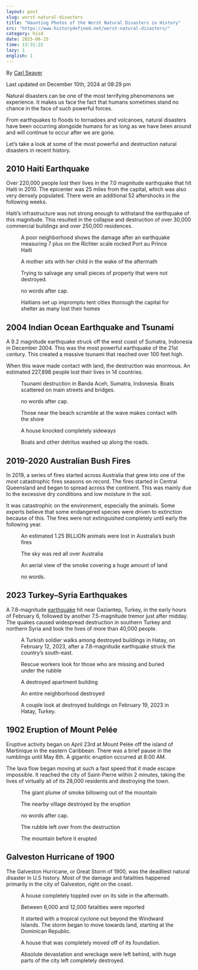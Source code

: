 ```yaml
---
layout: post
slug: worst-natural-disasters
title: "Haunting Photos of the Worst Natural Disasters in History"
src: "https://www.historydefined.net/worst-natural-disasters/"
category: hisd
date: 2025-06-25
time: 13:31:22
lazy: 1
english: 1
---
```


By [Carl Seaver](https://www.historydefined.net/author/historydefined_y7dh75/ "View all posts by Carl Seaver")

Last updated on December 10th, 2024 at 08:29 pm

Natural disasters can be one of the most terrifying phenomenons we experience. It makes us face the fact that humans sometimes stand no chance in the face of such powerful forces.

From earthquakes to floods to tornadoes and volcanoes, natural disasters have been occurring alongside humans for as long as we have been around and will continue to occur after we are gone.

Let’s take a look at some of the most powerful and destruction natural disasters in recent history.

## 2010 Haiti Earthquake

Over 220,000 people lost their lives in the 7.0 magnitude earthquake that hit Haiti in 2010. The epicenter was 25 miles from the capital, which was also very densely populated. There were an additional 52 aftershocks in the following weeks.

Haiti’s infrastructure was not strong enough to withstand the earthquake of this magnitude. This resulted in the collapse and destruction of over 30,000 commercial buildings and over 250,000 residences.

<figure>
  <img class="lazy" data-src="https://www.historydefined.net/wp-content/uploads/2024/09/haiti1-1024x683.jpg">
  <figcaption>A poor neighborhood shows the damage after an earthquake measuring 7 plus on the Richter scale rocked Port au Prince Haiti</figcaption>
</figure>

<figure>
  <img class="lazy" data-src="https://www.historydefined.net/wp-content/uploads/2024/09/haiti4-1024x576.jpg">
  <figcaption>A mother sits with her child in the wake of the aftermath</figcaption>
</figure>

<figure>
  <img class="lazy" data-src="https://www.historydefined.net/wp-content/uploads/2024/09/haiti5-1024x683.jpg">
  <figcaption>Trying to salvage any small pieces of property that were not destroyed.</figcaption>
</figure>

<figure>
  <img class="lazy" data-src="https://www.historydefined.net/wp-content/uploads/2024/09/haiti3-1024x576.webp">
  <figcaption>no words after cap.</figcaption>
</figure>

<figure>
  <img class="lazy" data-src="https://www.historydefined.net/wp-content/uploads/2024/09/haiti2-1024x683.jpg">
  <figcaption>Haitians set up impromptu tent cities thorough the capital for shelter as many lost their homes</figcaption>
</figure>

## 2004 Indian Ocean Earthquake and Tsunami

A 9.2 magnitude earthquake struck off the west coast of Sumatra, Indonesia in December 2004. This was the most powerful earthquake of the 21st century. This created a massive tsunami that reached over 100 feet high.

When this wave made contact with land, the destruction was enormous. An estimated 227,898 people lost their lives in 14 countries.

<figure>
  <img class="lazy" data-src="https://www.historydefined.net/wp-content/uploads/2024/09/wave4-1024x681.jpg">
  <figcaption>Tsunami destruction in Banda Aceh, Sumatra, Indonesia. Boats scattered on main streets and bridges.</figcaption>
</figure>

<figure>
  <img class="lazy" data-src="https://www.historydefined.net/wp-content/uploads/2024/09/wave5.jpeg">
  <figcaption>no words after cap.</figcaption>
</figure>

<figure>
  <img class="lazy" data-src="https://www.historydefined.net/wp-content/uploads/2024/09/wave1-1024x684.jpg">
  <figcaption>Those near the beach scramble at the wave makes contact with the shore</figcaption>
</figure>

<figure>
  <img class="lazy" data-src="https://www.historydefined.net/wp-content/uploads/2024/09/wave2-1024x384.jpg">
  <figcaption>A house knocked completely sideways</figcaption>
</figure>

<figure>
  <img class="lazy" data-src="https://www.historydefined.net/wp-content/uploads/2024/09/wave3.webp">
  <figcaption>Boats and other detritus washed up along the roads.</figcaption>
</figure>

## 2019-2020 Australian Bush Fires

In 2019, a series of fires started across Australia that grew into one of the most catastrophic fires seasons on record. The fires started in Central Queensland and began to spread across the continent. This was mainly due to the excessive dry conditions and low moisture in the soil.

It was catastrophic on the environment, especially the animals. Some experts believe that some endangered species were driven to extinction because of this. The fires were not extinguished completely until early the following year.

<figure>
  <img class="lazy" data-src="https://www.historydefined.net/wp-content/uploads/2024/09/wildfire2-1024x683.jpg">
  <figcaption>An estimated 1.25 BILLION animals were lost in Australia’s bush fires</figcaption>
</figure>

<figure>
  <img class="lazy" data-src="https://www.historydefined.net/wp-content/uploads/2024/09/wildfire3.webp">
  <figcaption>The sky was red all over Australia</figcaption>
</figure>

<figure>
  <img class="lazy" data-src="https://www.historydefined.net/wp-content/uploads/2024/09/wildfire4-1024x768.webp">
  <figcaption>An aerial view of the smoke covering a huge amount of land</figcaption>
</figure>

<figure>
  <img class="lazy" data-src="https://www.historydefined.net/wp-content/uploads/2024/09/wildfire1-1024x576.jpg">
  <figcaption>no words.</figcaption>
</figure>

## 2023 Turkey–Syria Earthquakes

A 7.8-magnitude [earthquake](https://www.historydefined.net/the-tohuku-earthquake-and-fukushima-nuclear-disaster/) hit near Gaziantep, Turkey, in the early hours of February 6, followed by another 7.5-magnitude tremor just after midday. The quakes caused widespread destruction in southern Turkey and northern Syria and took the lives of more than 40,000 people.

<figure>
  <img class="lazy" data-src="https://www.historydefined.net/wp-content/uploads/2024/09/turkey5-1024x681.jpeg">
  <figcaption>A Turkish soldier walks among destroyed buildings in Hatay, on February 12, 2023, after a 7.8-magnitude earthquake struck the country’s south-east.</figcaption>
</figure>

<figure>
  <img class="lazy" data-src="https://www.historydefined.net/wp-content/uploads/2024/09/turkey4-1024x576.jpg">
  <figcaption>Rescue workers look for those who are missing and buried under the rubble</figcaption>
</figure>

<figure>
  <img class="lazy" data-src="https://www.historydefined.net/wp-content/uploads/2024/09/turkey2-1024x683.jpg">
  <figcaption>A destroyed apartment building</figcaption>
</figure>

<figure>
  <img class="lazy" data-src="https://www.historydefined.net/wp-content/uploads/2024/09/turkey3-1024x649.webp">
  <figcaption>An entire neighborhood destroyed</figcaption>
</figure>

<figure>
  <img class="lazy" data-src="https://www.historydefined.net/wp-content/uploads/2024/09/turkey1-1024x683.jpg">
  <figcaption>A couple look at destroyed buildings on February 19, 2023 in Hatay, Turkey.</figcaption>
</figure>

## 1902 Eruption of Mount Pelée

Eruptive activity began on April 23rd at Mount Pelée off the island of Martinique in the eastern Caribbean. There was a brief pause in the rumblings until May 8th. A gigantic eruption occurred at 8:00 AM.

The lava flow began moving at such a fast speed that it made escape impossible. It reached the city of Saint-Pierre within 2 minutes, taking the lives of virtually all of its 28,000 residents and destroying the town.

<figure>
  <img class="lazy" data-src="https://www.historydefined.net/wp-content/uploads/2024/09/pelee3.jpg">
  <figcaption>The giant plume of smoke billowing out of the mountain</figcaption>
</figure>

<figure>
  <img class="lazy" data-src="https://www.historydefined.net/wp-content/uploads/2024/09/pelee5.jpg">
  <figcaption>The nearby village destroyed by the eruption</figcaption>
</figure>

<figure>
  <img class="lazy" data-src="https://www.historydefined.net/wp-content/uploads/2024/09/pelee4.jpg">
  <figcaption>no words after cap.</figcaption>
</figure>

<figure>
  <img class="lazy" data-src="https://www.historydefined.net/wp-content/uploads/2024/09/pelee1.jpg">
  <figcaption>The rubble left over from the destruction</figcaption>
</figure>

<figure>
  <img class="lazy" data-src="https://www.historydefined.net/wp-content/uploads/2024/09/pelee2.jpg">
  <figcaption>The mountain before it erupted</figcaption>
</figure>

## Galveston Hurricane of 1900

The Galveston Hurricane, or Great Storm of 1900, was the deadliest natural disaster in U.S history. Most of the damage and fatalities happened primarily in the city of Galveston, right on the coast.

<figure>
  <img class="lazy" data-src="https://www.historydefined.net/wp-content/uploads/2024/09/galveston2-1006x1024.jpg">
  <figcaption>A house completely toppled over on its side in the aftermath.</figcaption>
</figure>

<figure>
  <img class="lazy" data-src="https://www.historydefined.net/wp-content/uploads/2024/09/galveston3-1024x937.jpg">
  <figcaption>Between 6,000 and 12,000 fatalities were reported</figcaption>
</figure>

<figure>
  <img class="lazy" data-src="https://www.historydefined.net/wp-content/uploads/2024/09/Galveston_hurricane_1900-1024x1021.jpg">
  <figcaption>It started with a tropical cyclone out beyond the Windward Islands. The storm began to move towards land, starting at the Dominican Republic.</figcaption>
</figure>

<figure>
  <img class="lazy" data-src="https://www.historydefined.net/wp-content/uploads/2024/09/galveston4.jpg">
  <figcaption>A house that was completely moved off of its foundation.</figcaption>
</figure>

<figure>
  <img class="lazy" data-src="https://www.historydefined.net/wp-content/uploads/2024/09/galveston5-1024x682.jpg">
  <figcaption>Absolute devastation and wreckage were left behind, with huge parts of the city left completely destroyed.</figcaption>
</figure>
